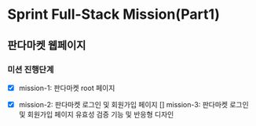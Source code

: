 # Sprint Full-Stack Mission(Part1)

## 판다마켓 웹페이지

### 미션 진행단계
- [x] mission-1: 판다마켓 root 페이지
- [x] mission-2: 판다마켓 로그인 및 회원가입 페이지 
[] mission-3: 판다마켓 로그인 및 회원가입 페이지 유효성 검증 기능 및 반응형 디자인

